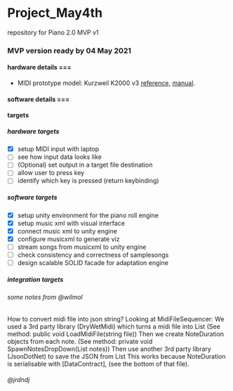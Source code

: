 # Project_May4th
repository for Piano 2.0 MVP v1

### MVP version ready by 04 May 2021


#### hardware details ===
- MIDI prototype model: Kurzweil K2000 v3 [reference](https://kurzweil.com/k2000/#faqs), [manual](https://kurzweil.com/wp-content/uploads/2019/10/Setup_Mode.pdf).

#### software details ===

#### targets

##### hardware targets
- [x] setup MIDI input with laptop
- [ ] see how input data looks like
- [ ] \(Optional) set output in a target file destination
- [ ] allow user to press key
- [ ] identify which key is pressed (return keybinding) 

##### software targets 
- [x] setup unity environment for the piano roll engine
- [x] setup music xml with visual interface
- [x] connect music xml to unity engine
- [x] configure musicxml to generate viz
- [ ] stream songs from musicxml to unity engine
- [ ] check consistency and correctness of samplesongs
- [ ] design scalable SOLID facade for adaptation engine

##### integration targets

###### some notes from @wilmol

How to convert midi file into json string?
Looking at MidiFileSequencer:
We used a 3rd party library (DryWetMidi) which turns a midi file into List<Note> (See method: public void LoadMidiFile(string file))
Then we create NoteDuration objects from each note. (See method: private void SpawnNotesDropDown(List<Note> notes))
Then use another 3rd party library (JsonDotNet) to save the JSON from List<NoteDuration> This works because NoteDuration is serialisable with [DataContract], (see the bottom of that file).

###### @jrdndj

